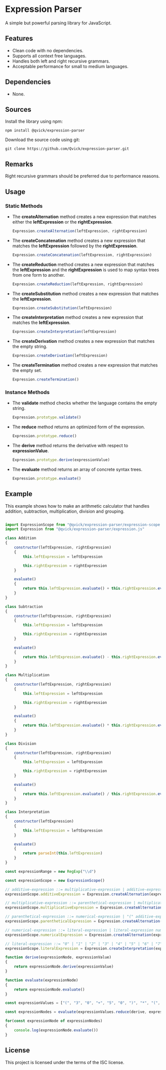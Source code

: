 
# Expression Parser

A simple but powerful parsing library for JavaScript.

## Features

- Clean code with no dependencies.
- Supports all context free languages.
- Handles both left and right recursive grammars.
- Acceptable performance for small to medium languages.

## Dependencies

- None.

## Sources

Install the library using npm:

~~~
npm install @qvick/expression-parser
~~~

Download the source code using git:

~~~
git clone https://github.com/Qvick/expression-parser.git
~~~

## Remarks

Right recursive grammars should be preferred due to performance reasons.

## Usage

### Static Methods

- The **createAlternation** method creates a new expression that matches either the **leftExpression** or the **rightExpression**.

    ~~~js
    Expression.createAlternation(leftExpression, rightExpression)
    ~~~

- The **createConcatenation** method creates a new expression that matches the **leftExpression** followed by the **rightExpression**.

    ~~~js
    Expression.createConcatenation(leftExpression, rightExpression)
    ~~~

- The **createReduction** method creates a new expression that matches the **leftExpression** and the **rightExpression** is used to map syntax trees from one form to another.

    ~~~js
    Expression.createReduction(leftExpression, rightExpression)
    ~~~

- The **createSubstitution** method creates a new expression that matches the **leftExpression**.

    ~~~js
    Expression.createSubstitution(leftExpression)
    ~~~

- The **createInterpretation** method creates a new expression that matches the **leftExpression**.

    ~~~js
    Expression.createInterpretation(leftExpression)
    ~~~

- The **createDerivation** method creates a new expression that matches the empty string.

    ~~~js
    Expression.createDerivation(leftExpression)
    ~~~

- The **createTermination** method creates a new expression that matches the empty set.

    ~~~js
    Expression.createTermination()
    ~~~

### Instance Methods

- The **validate** method checks whether the language contains the empty string.

    ~~~js
    Expression.prototype.validate()
    ~~~

- The **reduce** method returns an optimized form of the expression.

    ~~~js
    Expression.prototype.reduce()
    ~~~

- The **derive** method returns the derivative with respect to **expressionValue**.

    ~~~js
    Expression.prototype.derive(expressionValue)
    ~~~

- The **evaluate** method returns an array of concrete syntax trees.

    ~~~js
    Expression.prototype.evaluate()
    ~~~

## Example

This example shows how to make an arithmetic calculator that handles addition, subtraction, multiplication, division and grouping.

~~~js

import ExpressionScope from "@qvick/expression-parser/expression-scope.js"
import Expression from "@qvick/expression-parser/expression.js"

class Addition
{
    constructor(leftExpression, rightExpression)
    {
        this.leftExpression = leftExpression

        this.rightExpression = rightExpression
    }

    evaluate()
    {
        return this.leftExpression.evaluate() + this.rightExpression.evaluate()
    }
}

class Subtraction
{
    constructor(leftExpression, rightExpression)
    {
        this.leftExpression = leftExpression

        this.rightExpression = rightExpression
    }

    evaluate()
    {
        return this.leftExpression.evaluate() - this.rightExpression.evaluate()
    }
}

class Multiplication
{
    constructor(leftExpression, rightExpression)
    {
        this.leftExpression = leftExpression

        this.rightExpression = rightExpression
    }

    evaluate()
    {
        return this.leftExpression.evaluate() * this.rightExpression.evaluate()
    }
}

class Division
{
    constructor(leftExpression, rightExpression)
    {
        this.leftExpression = leftExpression

        this.rightExpression = rightExpression
    }

    evaluate()
    {
        return this.leftExpression.evaluate() / this.rightExpression.evaluate()
    }
}

class Interpretation
{
    constructor(leftExpression)
    {
        this.leftExpression = leftExpression
    }

    evaluate()
    {
        return parseInt(this.leftExpression)
    }
}

const expressionRange = new RegExp("\\d")

const expressionScope = new ExpressionScope()

// additive-expression ::= multiplicative-expression | additive-expression "+" multiplicative-expression | additive-expression "-" multiplicative-expression;
expressionScope.additiveExpression = Expression.createAlternation(expressionScope.multiplicativeExpression, Expression.createAlternation(Expression.createReduction(Expression.createConcatenation(expressionScope.additiveExpression, Expression.createConcatenation(Expression.createInterpretation(expressionValue => expressionValue === "+"), expressionScope.multiplicativeExpression)), leftExpressions => leftExpressions.flatMap(leftExpression => new Addition(leftExpression.leftExpression, leftExpression.rightExpression.rightExpression))), Expression.createReduction(Expression.createConcatenation(expressionScope.additiveExpression, Expression.createConcatenation(Expression.createInterpretation(expressionValue => expressionValue === "-"), expressionScope.multiplicativeExpression)), leftExpressions => leftExpressions.flatMap(leftExpression => new Subtraction(leftExpression.leftExpression, leftExpression.rightExpression.rightExpression)))))

// multiplicative-expression ::= parenthetical-expression | multiplicative-expression "*" parenthetical-expression | multiplicative-expression "/" parenthetical-expression;
expressionScope.multiplicativeExpression = Expression.createAlternation(expressionScope.parentheticalExpression, Expression.createAlternation(Expression.createReduction(Expression.createConcatenation(expressionScope.multiplicativeExpression, Expression.createConcatenation(Expression.createInterpretation(expressionValue => expressionValue === "*"), expressionScope.parentheticalExpression)), leftExpressions => leftExpressions.flatMap(leftExpression => new Multiplication(leftExpression.leftExpression, leftExpression.rightExpression.rightExpression))), Expression.createReduction(Expression.createConcatenation(expressionScope.multiplicativeExpression, Expression.createConcatenation(Expression.createInterpretation(expressionValue => expressionValue === "/"), expressionScope.parentheticalExpression)), leftExpressions => leftExpressions.flatMap(leftExpression => new Division(leftExpression.leftExpression, leftExpression.rightExpression.rightExpression)))))

// parenthetical-expression ::= numerical-expression | "(" additive-expression ")"
expressionScope.parentheticalExpression = Expression.createAlternation(Expression.createReduction(expressionScope.numericalExpression, leftExpressions => leftExpressions.flatMap(leftExpression => new Interpretation(leftExpression))), Expression.createReduction(Expression.createConcatenation(Expression.createInterpretation(expressionValue => expressionValue === "("), Expression.createConcatenation(expressionScope.additiveExpression, Expression.createInterpretation(expressionValue => expressionValue === ")"))), leftExpressions => leftExpressions.flatMap(leftExpression => leftExpression.rightExpression.leftExpression)))

// numerical-expression ::= literal-expression | literal-expression numerical-expression
expressionScope.numericalExpression = Expression.createAlternation(expressionScope.literalExpression, Expression.createReduction(Expression.createConcatenation(expressionScope.literalExpression, expressionScope.numericalExpression), leftExpressions => leftExpressions.flatMap(leftExpression => leftExpression.leftExpression + leftExpression.rightExpression)))

// literal-expression ::= "0" | "1" | "2" | "3" | "4" | "5" | "6" | "7" | "8" | "9"
expressionScope.literalExpression = Expression.createInterpretation(expressionValue => expressionRange.test(expressionValue))

function derive(expressionNode, expressionValue)
{
    return expressionNode.derive(expressionValue)
}

function evaluate(expressionNode)
{
    return expressionNode.evaluate()
}

const expressionValues = ["(", "3", "0", "+", "5", "0", ")", "*", "(", "9", "0", "-", "7", "0", ")", "/", "1", "0", "+", "1", "0"]

const expressionNodes = evaluate(expressionValues.reduce(derive, expressionScope.additiveExpression.reduce()))

for(const expressionNode of expressionNodes)
{
    console.log(expressionNode.evaluate())
}

~~~

## License

This project is licensed under the terms of the ISC license.
